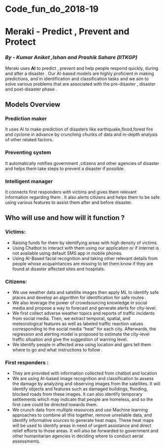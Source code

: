 # Code_fun_do_2018-19
# Meraki - Predict , Prevent and Protect

###                                        *By* - *Kumar Aniket ,Ishan and Prashik Sahare (IITKGP)*

Meraki uses  **AI** to predict , prevent  and help people respond quickly, during and after a disaster . Our AI-based models are highly proficient in making predictions, and in identification and classification tasks and we aim to solve various problems that are associated with the pre-disaster , disaster and post-disaster phase .
## Models Overview 
### Prediction maker  
It uses AI to make prediction of  disasters like earthquake,flood,forest fire and cyclone in advance by crunching chunks of data and in-depth analysis of other related factors.
### Preventing system 
It automatically notifies government ,citizens and other agencies of disaster and helps them take steps to prevent a disaster if possible.
### Intelligent manager 
It connects first responders with victims and gives them relevant information regarding them . It also alerts citizens and helps them to be safe using various features to assist them after and before disaster.
## Who will use and how will it function ? 
### Victims:
- Raising funds for them by identifying areas with high density of victims.
- Using Chatbot to interact with them using our application or if internet is not available  using default SMS app in mobile phones.
- Using AI-Based facial recognition and taking other relevant details from people whose acquaintances are missing to let them know if they are found at disaster affected sites and hospitals.
### Citizens:
- We  use weather data and  satellite images then apply ML to identify safe places and  develop an algorithm for identification for safe routes . 
- We also  leverage the power of crowdsourcing knowledge in social media and propose a way to forecast and generate alerts for city-level.
- We first collect adverse weather topics and reports of traffic incidents from social media. Then, we extract temporal, spatial, and meteorological features as well as labeled traffic reaction values corresponding to the social media “heat” for each city. Afterwards, the regression and alerting model is proposed to estimate the city-level traffic situation and give the suggestion of warning level.
- We identify people in affected area using location and gprs  tell them where to go and what instructions to follow .

### First responders : 

- They are provided with information collected from chatbot and location
- We are using AI-based image recognition and classification to assess the damage by analyzing and observing images from the satellites. It will identify objects and features such as damaged buildings, flooding, blocked roads from these images. It can also identify temporary settlements which may indicate that people are homeless, and so the first care could be directed towards them.
- We crunch data from multiple resources and use Machine learning approaches to combine all this together, remove unreliable data, and identify informative sources to generate heat maps. These heat maps will be used to identify areas in need of urgent assistance and direct relief efforts to those areas. It will also be forwarded to government and other humanitarian agencies in deciding where to conduct aerial assessments.


 






